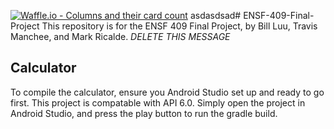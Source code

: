 [![Waffle.io - Columns and their card count](https://badge.waffle.io/bill-luu/ENSF-409-Final-Project.png?columns=all)](https://waffle.io/bill-luu/ENSF-409-Final-Project?utm_source=badge)
asdasdsad# ENSF-409-Final-Project
This repository is for the ENSF 409 Final Project, by Bill Luu, Travis Manchee, and Mark Ricalde. *DELETE THIS MESSAGE*

## Calculator 
To compile the calculator, ensure you Android Studio set up and ready to go first. This project is compatable with API 6.0. Simply open the project in Android Studio, and press the play button to run the gradle build.
